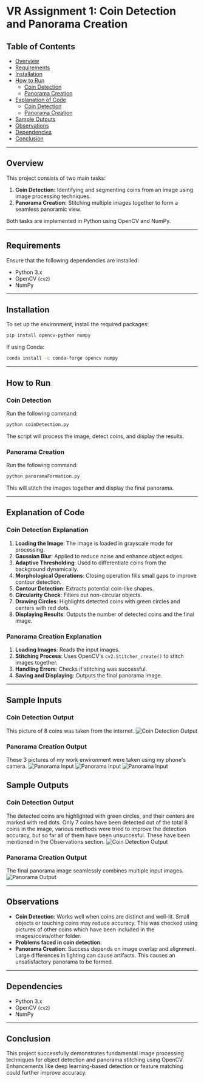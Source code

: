 # VR Assignment 1: Coin Detection and Panorama Creation

## Table of Contents

- [Overview](#overview)
- [Requirements](#requirements)
- [Installation](#installation)
- [How to Run](#how-to-run)
  - [Coin Detection](#coin-detection)
  - [Panorama Creation](#panorama-creation)
- [Explanation of Code](#explanation-of-code)
  - [Coin Detection](#coin-detection-explanation)
  - [Panorama Creation](#panorama-creation-explanation)
- [Sample Outputs](#sample-outputs)
- [Observations](#observations)
- [Dependencies](#dependencies)
- [Conclusion](#conclusion)

---

## Overview

This project consists of two main tasks:

1. **Coin Detection:** Identifying and segmenting coins from an image using image processing techniques.
2. **Panorama Creation:** Stitching multiple images together to form a seamless panoramic view.

Both tasks are implemented in Python using OpenCV and NumPy.

---

## Requirements

Ensure that the following dependencies are installed:

- Python 3.x
- OpenCV (`cv2`)
- NumPy

---

## Installation

To set up the environment, install the required packages:

```sh
pip install opencv-python numpy
```

If using Conda:

```sh
conda install -c conda-forge opencv numpy
```

---

## How to Run

### Coin Detection

Run the following command:

```sh
python coinDetection.py
```

The script will process the image, detect coins, and display the results.

### Panorama Creation

Run the following command:

```sh
python panoramaFormation.py
```

This will stitch the images together and display the final panorama.

---

## Explanation of Code

### Coin Detection Explanation

1. **Loading the Image**: The image is loaded in grayscale mode for processing.
2. **Gaussian Blur**: Applied to reduce noise and enhance object edges.
3. **Adaptive Thresholding**: Used to differentiate coins from the background dynamically.
4. **Morphological Operations**: Closing operation fills small gaps to improve contour detection.
5. **Contour Detection**: Extracts potential coin-like shapes.
6. **Circularity Check**: Filters out non-circular objects.
7. **Drawing Circles**: Highlights detected coins with green circles and centers with red dots.
8. **Displaying Results**: Outputs the number of detected coins and the final image.

### Panorama Creation Explanation

1. **Loading Images**: Reads the input images.
2. **Stitching Process**: Uses OpenCV's `cv2.Stitcher_create()` to stitch images together.
3. **Handling Errors**: Checks if stitching was successful.
4. **Saving and Displaying**: Outputs the final panorama image.

---
## Sample Inputs

### Coin Detection Output

This picture of 8 coins was taken from the internet.
![Coin Detection Output](images/coins/coins1.jpeg)


### Panorama Creation Output

These 3 pictures of my work environment were taken using my phone's camera.
![Panorama Input](images/panorama/panorama1.jpeg)
![Panorama Input](images/panorama/panorama2.jpeg)
![Panorama Input](images/panorama/panorama3.jpeg)


## Sample Outputs

### Coin Detection Output

The detected coins are highlighted with green circles, and their centers are marked with red dots. Only 7 coins have been detected out of the total 8 coins in the image, various methods were tried to improve the detection accuracy, but so far all of them have been unsuccesful. These have been mentioned in the Observations section.
![Coin Detection Output](images/coins/coins1_output.png)


### Panorama Creation Output

The final panorama image seamlessly combines multiple input images.
![Panorama Output](images/panorama/panorama_output.jpeg)

---

## Observations

- **Coin Detection**: Works well when coins are distinct and well-lit. Small objects or touching coins may reduce accuracy. This was checked using pictures of other coins which have been included in the images/coins/other folder.
- **Problems faced in coin detection**: 
- **Panorama Creation**: Success depends on image overlap and alignment. Large differences in lighting can cause artifacts. This causes an unsatisfactory panorama to be formed. 

---

## Dependencies

- Python 3.x
- OpenCV (`cv2`)
- NumPy

---

## Conclusion

This project successfully demonstrates fundamental image processing techniques for object detection and panorama stitching using OpenCV. Enhancements like deep learning-based detection or feature matching could further improve accuracy.

